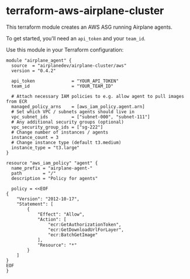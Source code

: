 # terraform-aws-airplane-cluster

This terraform module creates an AWS ASG running Airplane agents.

To get started, you'll need an `api_token` and your `team_id`.

Use this module in your Terraform configuration:

```hcl
module "airplane_agent" {
  source  = "airplanedev/airplane-cluster/aws"
  version = "0.4.2"

  api_token              = "YOUR_API_TOKEN"
  team_id                = "YOUR_TEAM_ID"

  # Attach necessary IAM policies to e.g. allow agent to pull images from ECR
  managed_policy_arns    = [aws_iam_policy.agent.arn]
  # Set which VPC / subnets agents should live in
  vpc_subnet_ids         = ["subnet-000", "subnet-111"]
  # Any additional security groups (optional)
  vpc_security_group_ids = ["sg-222"]
  # Change number of instances / agents
  instance_count = 3
  # Change instance type (default t3.medium)
  instance_type = "t3.large"
}

resource "aws_iam_policy" "agent" {
  name_prefix = "airplane-agent-"
  path        = "/"
  description = "Policy for agents"

  policy = <<EOF
{
    "Version": "2012-10-17",
    "Statement": [
        {
            "Effect": "Allow",
            "Action": [
                "ecr:GetAuthorizationToken",
                "ecr:GetDownloadUrlForLayer",
                "ecr:BatchGetImage"
            ],
            "Resource": "*"
        }
    ]
}
EOF
}
```
